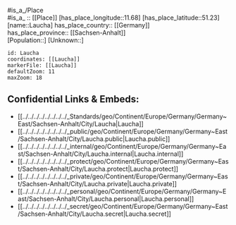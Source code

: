 ﻿---
location: [51.23,11.68] 
mapzoom: [7,12] 
mapmarker: city 
type: City
tags:
- geo/City


SpocWebEntityId: 31867
isDeleted: false
confidential: public

---
#is_a_/Place  
#is_a_ :: [[Place]] 
[has_place_longitude::11.68] 
[has_place_latitude::51.23] 
[name::Laucha] 
has_place_country:: [[Germany]]  
has_place_province:: [[Sachsen-Anhalt]]  
[Population::] 
[Unknown::] 


```leaflet
id: Laucha
coordinates: [[Laucha]] 
markerFile: [[Laucha]] 
defaultZoom: 11 
maxZoom: 18
```


## Confidential Links & Embeds: 
- [[../../../../../../../../_Standards/geo/Continent/Europe/Germany/Germany~East/Sachsen-Anhalt/City/Laucha|Laucha]] 
- [[../../../../../../../../_public/geo/Continent/Europe/Germany/Germany~East/Sachsen-Anhalt/City/Laucha.public|Laucha.public]] 
- [[../../../../../../../../_internal/geo/Continent/Europe/Germany/Germany~East/Sachsen-Anhalt/City/Laucha.internal|Laucha.internal]] 
- [[../../../../../../../../_protect/geo/Continent/Europe/Germany/Germany~East/Sachsen-Anhalt/City/Laucha.protect|Laucha.protect]] 
- [[../../../../../../../../_private/geo/Continent/Europe/Germany/Germany~East/Sachsen-Anhalt/City/Laucha.private|Laucha.private]] 
- [[../../../../../../../../_personal/geo/Continent/Europe/Germany/Germany~East/Sachsen-Anhalt/City/Laucha.personal|Laucha.personal]] 
- [[../../../../../../../../_secret/geo/Continent/Europe/Germany/Germany~East/Sachsen-Anhalt/City/Laucha.secret|Laucha.secret]] 
